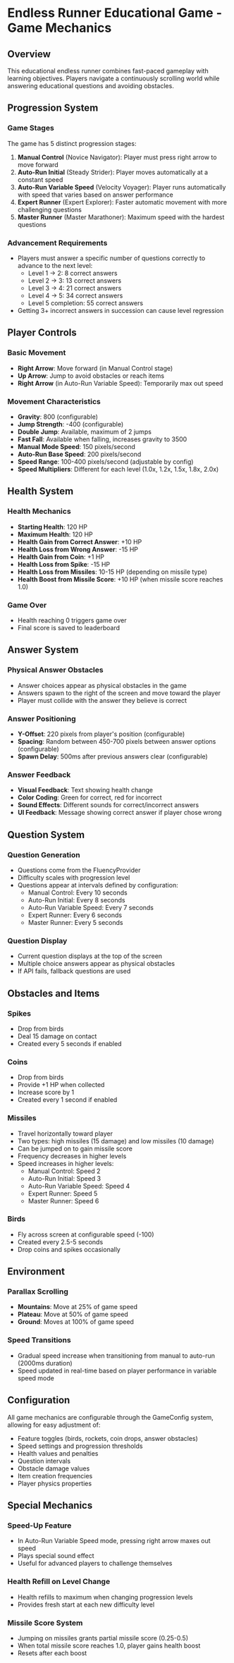 # Endless Runner Educational Game - Game Mechanics

## Overview
This educational endless runner combines fast-paced gameplay with learning objectives. Players navigate a continuously scrolling world while answering educational questions and avoiding obstacles.

## Progression System

### Game Stages
The game has 5 distinct progression stages:
1. **Manual Control** (Novice Navigator): Player must press right arrow to move forward
2. **Auto-Run Initial** (Steady Strider): Player moves automatically at a constant speed
3. **Auto-Run Variable Speed** (Velocity Voyager): Player runs automatically with speed that varies based on answer performance
4. **Expert Runner** (Expert Explorer): Faster automatic movement with more challenging questions
5. **Master Runner** (Master Marathoner): Maximum speed with the hardest questions

### Advancement Requirements
- Players must answer a specific number of questions correctly to advance to the next level:
  - Level 1 → 2: 8 correct answers
  - Level 2 → 3: 13 correct answers
  - Level 3 → 4: 21 correct answers
  - Level 4 → 5: 34 correct answers
  - Level 5 completion: 55 correct answers
- Getting 3+ incorrect answers in succession can cause level regression

## Player Controls

### Basic Movement
- **Right Arrow**: Move forward (in Manual Control stage)
- **Up Arrow**: Jump to avoid obstacles or reach items
- **Right Arrow** (in Auto-Run Variable Speed): Temporarily max out speed

### Movement Characteristics
- **Gravity**: 800 (configurable)
- **Jump Strength**: -400 (configurable)
- **Double Jump**: Available, maximum of 2 jumps
- **Fast Fall**: Available when falling, increases gravity to 3500
- **Manual Mode Speed**: 150 pixels/second
- **Auto-Run Base Speed**: 200 pixels/second
- **Speed Range**: 100-400 pixels/second (adjustable by config)
- **Speed Multipliers**: Different for each level (1.0x, 1.2x, 1.5x, 1.8x, 2.0x)

## Health System

### Health Mechanics
- **Starting Health**: 120 HP
- **Maximum Health**: 120 HP
- **Health Gain from Correct Answer**: +10 HP
- **Health Loss from Wrong Answer**: -15 HP
- **Health Gain from Coin**: +1 HP
- **Health Loss from Spike**: -15 HP
- **Health Loss from Missiles**: 10-15 HP (depending on missile type)
- **Health Boost from Missile Score**: +10 HP (when missile score reaches 1.0)

### Game Over
- Health reaching 0 triggers game over
- Final score is saved to leaderboard

## Answer System

### Physical Answer Obstacles
- Answer choices appear as physical obstacles in the game
- Answers spawn to the right of the screen and move toward the player
- Player must collide with the answer they believe is correct

### Answer Positioning
- **Y-Offset**: 220 pixels from player's position (configurable)
- **Spacing**: Random between 450-700 pixels between answer options (configurable)
- **Spawn Delay**: 500ms after previous answers clear (configurable)

### Answer Feedback
- **Visual Feedback**: Text showing health change
- **Color Coding**: Green for correct, red for incorrect
- **Sound Effects**: Different sounds for correct/incorrect answers
- **UI Feedback**: Message showing correct answer if player chose wrong

## Question System

### Question Generation
- Questions come from the FluencyProvider
- Difficulty scales with progression level
- Questions appear at intervals defined by configuration:
  - Manual Control: Every 10 seconds
  - Auto-Run Initial: Every 8 seconds
  - Auto-Run Variable Speed: Every 7 seconds
  - Expert Runner: Every 6 seconds
  - Master Runner: Every 5 seconds

### Question Display
- Current question displays at the top of the screen
- Multiple choice answers appear as physical obstacles
- If API fails, fallback questions are used

## Obstacles and Items

### Spikes
- Drop from birds
- Deal 15 damage on contact
- Created every 5 seconds if enabled

### Coins
- Drop from birds
- Provide +1 HP when collected
- Increase score by 1
- Created every 1 second if enabled

### Missiles
- Travel horizontally toward player
- Two types: high missiles (15 damage) and low missiles (10 damage)
- Can be jumped on to gain missile score
- Frequency decreases in higher levels
- Speed increases in higher levels:
  - Manual Control: Speed 2
  - Auto-Run Initial: Speed 3
  - Auto-Run Variable Speed: Speed 4
  - Expert Runner: Speed 5
  - Master Runner: Speed 6

### Birds
- Fly across screen at configurable speed (-100)
- Created every 2.5-5 seconds
- Drop coins and spikes occasionally

## Environment

### Parallax Scrolling
- **Mountains**: Move at 25% of game speed
- **Plateau**: Move at 50% of game speed
- **Ground**: Moves at 100% of game speed

### Speed Transitions
- Gradual speed increase when transitioning from manual to auto-run (2000ms duration)
- Speed updated in real-time based on player performance in variable speed mode

## Configuration

All game mechanics are configurable through the GameConfig system, allowing for easy adjustment of:
- Feature toggles (birds, rockets, coin drops, answer obstacles)
- Speed settings and progression thresholds
- Health values and penalties
- Question intervals
- Obstacle damage values
- Item creation frequencies
- Player physics properties

## Special Mechanics

### Speed-Up Feature
- In Auto-Run Variable Speed mode, pressing right arrow maxes out speed
- Plays special sound effect
- Useful for advanced players to challenge themselves

### Health Refill on Level Change
- Health refills to maximum when changing progression levels
- Provides fresh start at each new difficulty level

### Missile Score System
- Jumping on missiles grants partial missile score (0.25-0.5)
- When total missile score reaches 1.0, player gains health boost
- Resets after each boost 